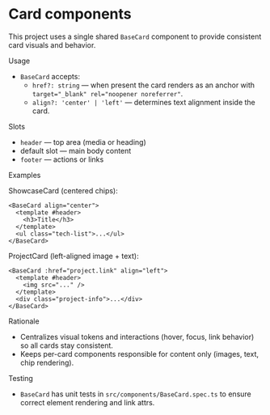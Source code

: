 # Card components

This project uses a single shared `BaseCard` component to provide consistent card visuals and behavior.

Usage

- `BaseCard` accepts:
  - `href?: string` — when present the card renders as an anchor with `target="_blank" rel="noopener noreferrer"`.
  - `align?: 'center' | 'left'` — determines text alignment inside the card.

Slots

- `header` — top area (media or heading)
- default slot — main body content
- `footer` — actions or links

Examples

ShowcaseCard (centered chips):

```vue
<BaseCard align="center">
  <template #header>
    <h3>Title</h3>
  </template>
  <ul class="tech-list">...</ul>
</BaseCard>
```

ProjectCard (left-aligned image + text):

```vue
<BaseCard :href="project.link" align="left">
  <template #header>
    <img src="..." />
  </template>
  <div class="project-info">...</div>
</BaseCard>
```

Rationale

- Centralizes visual tokens and interactions (hover, focus, link behavior) so all cards stay consistent.
- Keeps per-card components responsible for content only (images, text, chip rendering).

Testing

- `BaseCard` has unit tests in `src/components/BaseCard.spec.ts` to ensure correct element rendering and link attrs.
